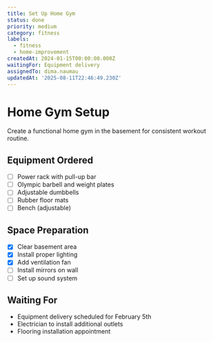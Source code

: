 ```yaml
---
title: Set Up Home Gym
status: done
priority: medium
category: fitness
labels:
  - fitness
  - home-improvement
createdAt: 2024-01-15T00:00:00.000Z
waitingFor: Equipment delivery
assignedTo: dima.naumau
updatedAt: '2025-08-11T22:46:49.230Z'
---
```


# Home Gym Setup

Create a functional home gym in the basement for consistent workout routine.

## Equipment Ordered

- [ ] Power rack with pull-up bar
- [ ] Olympic barbell and weight plates
- [ ] Adjustable dumbbells
- [ ] Rubber floor mats
- [ ] Bench (adjustable)

## Space Preparation

- [x] Clear basement area
- [x] Install proper lighting
- [x] Add ventilation fan
- [ ] Install mirrors on wall
- [ ] Set up sound system

## Waiting For

- Equipment delivery scheduled for February 5th
- Electrician to install additional outlets
- Flooring installation appointment
